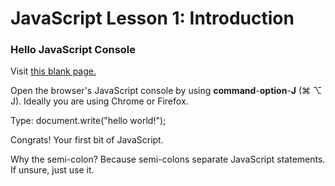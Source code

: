 # <h1>JavaScript Lesson 1: Introduction</h1>

<h3>Hello JavaScript Console </h3>

<p>Visit <a href="http://www.this-page-intentionally-left-blank.org/">this blank page.</a></p>

<p>Open the browser's JavaScript console by using <strong>command</strong>-<strong>option</strong>-<strong>J</strong> (&#8984; &#8997; J). Ideally you are using Chrome or Firefox.</p>

<p>Type: document.write("hello world!");</p>

<div style="max-width: 500px;" id="_giphy_26tOZ42Mg6pbTUPHW"></div><script> _gif_artist = "asugarhigh"; _gif_artist_avatar = "https://media1.giphy.com/avatars/asugarhigh/dJSgiI6WYmuy.gif"; var _giphy = _giphy || []; _giphy.push({id: "26tOZ42Mg6pbTUPHW",w: 800, h: 534});var g = document.createElement("script"); g.type = "text/javascript"; g.async = true;g.src = ("https:" == document.location.protocol ? "https://" : "http://") + "giphy.com/static/js/widgets/embed.js";var s = document.getElementsByTagName("script")[0]; s.parentNode.insertBefore(g, s);</script>

<p>Congrats! Your first bit of JavaScript.</p>

<p>Why the semi-colon? Because semi-colons separate JavaScript statements. If unsure, just use it.</p>